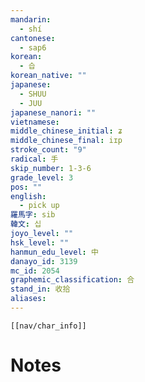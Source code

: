 ```yaml
---
mandarin:
  - shí
cantonese:
  - sap6
korean:
  - 습
korean_native: ""
japanese:
  - SHUU
  - JUU
japanese_nanori: ""
vietnamese:
middle_chinese_initial: ʑ
middle_chinese_final: iɪp
stroke_count: "9"
radical: 手
skip_number: 1-3-6
grade_level: 3
pos: ""
english:
  - pick up
羅馬字: sib
韓文: 십
joyo_level: ""
hsk_level: ""
hanmun_edu_level: 中
danayo_id: 3139
mc_id: 2054
graphemic_classification: 合
stand_in: 收拾
aliases:
---
```

```meta-bind-embed
[[nav/char_info]]
```

# Notes
